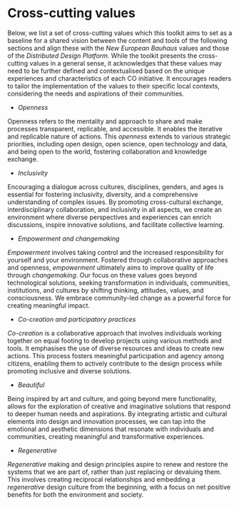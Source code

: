 # Cross-cutting values

Below, we list a set of cross-cutting values which this toolkit aims to set as a baseline for a shared vision between the content and tools of the following sections and align these with the _New European Bauhaus_ values and those of the _Distributed Design Platform_. While the toolkit presents the cross-cutting values in a general sense, it acknowledges that these values may need to be further defined and contextualised based on the unique experiences and characteristics of each CO initiative. It encourages readers to tailor the implementation of the values to their specific local contexts, considering the needs and aspirations of their communities.

* _Openness_

Openness refers to the mentality and approach to share and make processes transparent, replicable, and accessible. It enables the iterative and replicable nature of actions. This _openness_ extends to various strategic priorities, including open design, open science, open technology and data, and being open to the world, fostering collaboration and knowledge exchange.

* _Inclusivity_

Encouraging a dialogue across cultures, disciplines, genders, and ages is essential for fostering inclusivity, diversity, and a comprehensive understanding of complex issues. By promoting cross-cultural exchange, interdisciplinary collaboration, and inclusivity in all aspects, we create an environment where diverse perspectives and experiences can enrich discussions, inspire innovative solutions, and facilitate collective learning.

* _Empowerment and changemaking_

_Empowerment_ involves taking control and the increased responsibility for yourself and your environment. Fostered through collaborative approaches and openness, _empowerment_ ultimately aims to improve quality of life through _changemaking_. Our focus on these values goes beyond technological solutions, seeking transformation in individuals, communities, institutions, and cultures by shifting thinking, attitudes, values, and consciousness. We embrace community-led change as a powerful force for creating meaningful impact.

* _Co-creation and participatory practices_

_Co-creation_ is a collaborative approach that involves individuals working together on equal footing to develop projects using various methods and tools. It emphasises the use of diverse resources and ideas to create new actions. This process fosters meaningful participation and agency among citizens, enabling them to actively contribute to the design process while promoting inclusive and diverse solutions.

* _Beautiful_

Being inspired by art and culture, and going beyond mere functionality, allows for the exploration of creative and imaginative solutions that respond to deeper human needs and aspirations. By integrating artistic and cultural elements into design and innovation processes, we can tap into the emotional and aesthetic dimensions that resonate with individuals and communities, creating meaningful and transformative experiences.

* _Regenerative_

_Regenerative_ making and design principles aspire to renew and restore the systems that we are part of, rather than just replacing or devaluing them. This involves creating reciprocal relationships and embedding a _regenerative_ design culture from the beginning, with a focus on net positive benefits for both the environment and society.
